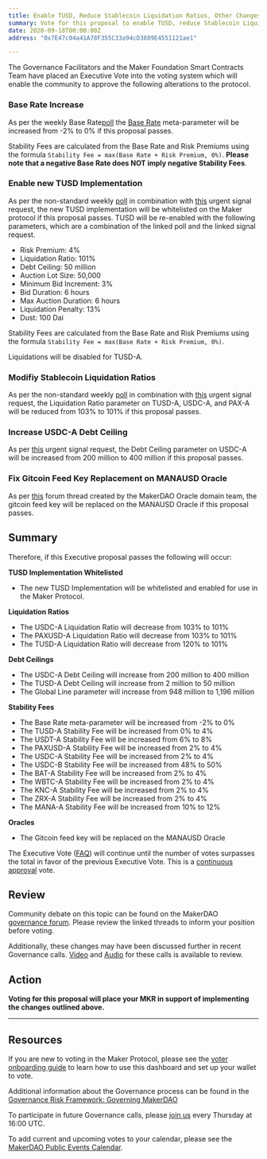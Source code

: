 ```yaml
---
title: Enable TUSD, Reduce Stablecoin Liquidation Ratios, Other Changes - September 18, 2020
summary: Vote for this proposal to enable TUSD, reduce Stablecoin Liquidation Ratios, other changes.
date: 2020-09-18T00:00:00Z
address: "0x7E47c04a41A78F355C33a94cD3889E4551121ae1"

---
```

The Governance Facilitators and the Maker Foundation Smart Contracts Team have placed an Executive Vote into the voting system which will enable the community to approve the following alterations to the protocol.

### Base Rate Increase

As per the weekly Base Rate[poll](https://vote.makerdao.com/polling-proposal/qmabz1ezdmdmvshqjxmpw1geyjogz8npcb5hehk31bnb6w) the [Base Rate](https://forum.makerdao.com/t/discussion-change-the-stability-fee-structure/2258) meta-parameter will be increased from -2% to 0% if this proposal passes.

Stability Fees are calculated from the Base Rate and Risk Premiums using the formula `Stability Fee = max(Base Rate + Risk Premium, 0%)`. **Please note that a negative Base Rate does NOT imply negative Stability Fees**.

### Enable new TUSD Implementation

As per the non-standard weekly [poll](https://vote.makerdao.com/polling-proposal/qmrcgtqhqpn2cxvsyh8ppozakz92sgx2kf5munmcwfx2cc) in combination with [this](https://forum.makerdao.com/t/signal-request-should-urgent-action-be-taken-to-modify-the-proposed-tusd-risk-parameters/4145) urgent signal request, the new TUSD implementation will be whitelisted on the Maker protocol if this proposal passes. TUSD will be re-enabled with the following parameters, which are a combination of the linked poll and the linked signal request.

* Risk Premium: 4%
* Liquidation Ratio: 101%
* Debt Ceiling: 50 million
* Auction Lot Size: 50,000
* Minimum Bid Increment: 3%
* Bid Duration: 6 hours
* Max Auction Duration: 6 hours
* Liquidation Penalty: 13%
* Dust: 100 Dai

Stability Fees are calculated from the Base Rate and Risk Premiums using the formula `Stability Fee = max(Base Rate + Risk Premium, 0%)`.

Liquidations will be disabled for TUSD-A.

### Modifiy Stablecoin Liquidation Ratios

As per the non-standard weekly [poll](https://vote.makerdao.com/polling-proposal/qmaefhsrxgvpxphqdquf3fkmngs4ktkpgd87usmrryvj6c) in combination with [this](https://forum.makerdao.com/t/signal-request-should-urgent-action-be-taken-to-modify-the-proposed-tusd-risk-parameters/4145) urgent signal request, the Liquidation Ratio parameter on TUSD-A, USDC-A, and PAX-A will be reduced from 103% to 101% if this proposal passes.

### Increase USDC-A Debt Ceiling

As per [this](https://forum.makerdao.com/t/urgent-signal-request-increase-usdc-a-debt-ceiling/4186) urgent signal request, the Debt Ceiling parameter on USDC-A will be increased from 200 million to 400 million if this proposal passes.

### Fix Gitcoin Feed Key Replacement on MANAUSD Oracle

As per [this](https://forum.makerdao.com/t/fix-gitcoin-feed-key-replacement-on-manausd-oracle/4233) forum thread created by the MakerDAO Oracle domain team, the gitcoin feed key will be replaced on the MANAUSD Oracle if this proposal passes.

## Summary

Therefore, if this Executive proposal passes the following will occur:

**TUSD Implementation Whitelisted**
- The new TUSD Implementation will be whitelisted and enabled for use in the Maker Protocol.

**Liquidation Ratios**
- The USDC-A Liquidation Ratio will decrease from 103% to 101%
- The PAXUSD-A Liquidation Ratio will decrease from 103% to 101%
- The TUSD-A Liquidation Ratio will decrease from 120% to 101%

**Debt Ceilings**
- The USDC-A Debt Ceiling will increase from 200 million to 400 million
- The TUSD-A Debt Ceiling will increase from 2 million to 50 million
- The Global Line parameter will increase from 948 million to 1,196 million

**Stability Fees**
- The Base Rate meta-parameter will be increased from -2% to 0%
- The TUSD-A Stability Fee will be increased from 0% to 4%
- The USDT-A Stability Fee will  be increased from 6% to 8%
- The PAXUSD-A Stability Fee will be increased from 2% to 4%
- The USDC-A Stability Fee will be increased from 2% to 4%
- The USDC-B Stability Fee will be increased from 48% to 50%
- The BAT-A Stability Fee will be increased from 2% to 4%
- The WBTC-A Stability Fee will be increased from 2% to 4%
- The KNC-A Stability Fee will be increased from 2% to 4%
- The ZRX-A Stability Fee will be increased from 2% to 4%
- The MANA-A Stability Fee will be increased from 10% to 12%

**Oracles**
- The Gitcoin feed key will be replaced on the MANAUSD Oracle


The Executive Vote ([FAQ](https://community-development.makerdao.com/makerdao-mcd-faqs/faqs#governance)) will continue until the number of votes surpasses the total in favor of the previous Executive Vote. This is a [continuous approval](https://community-development.makerdao.com/makerdao-mcd-faqs/faqs/governance#what-is-continuous-approval-voting) vote.

## Review

Community debate on this topic can be found on the MakerDAO [governance forum](https://forum.makerdao.com/). Please review the linked threads to inform your position before voting.

Additionally, these changes may have been discussed further in recent Governance calls. [Video](https://www.youtube.com/playlist?list=PLLzkWCj8ywWNq5-90-Id6VPSsrk4OWVan) and [Audio](https://soundcloud.com/makerdao/sets/governance-calls) for these calls is available to review.

## Action

**Voting for this proposal will place your MKR in support of implementing the changes outlined above.**

---

## Resources

If you are new to voting in the Maker Protocol, please see the [voter onboarding guide](https://community-development.makerdao.com/onboarding/voter-onboarding) to learn how to use this dashboard and set up your wallet to vote.

Additional information about the Governance process can be found in the [Governance Risk Framework: Governing MakerDAO](https://community-development.makerdao.com/governance/governance-risk-framework)

To participate in future Governance calls, please [join us](https://community-development.makerdao.com/governance/governance-and-risk-meetings) every Thursday at 16:00 UTC.

To add current and upcoming votes to your calendar, please see the [MakerDAO Public Events Calendar](https://calendar.google.com/calendar/embed?src=makerdao.com_3efhm2ghipksegl009ktniomdk%40group.calendar.google.com&ctz=America%2FLos_Angeles).
